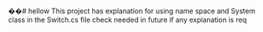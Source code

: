 ��#   h e l l o w 
 This project has explanation for using name space and System class in the Switch.cs file check needed in future if any explanation is req 

 
